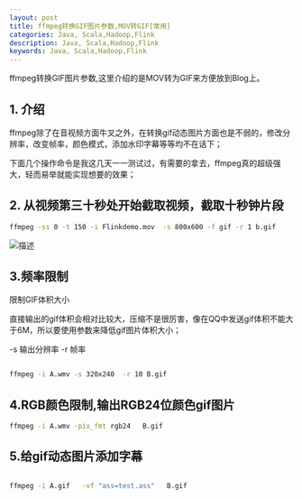 ```yaml
---
layout: post
title: ffmpeg转换GIF图片参数,MOV转GIF[常用]
categories: Java, Scala,Hadoop,Flink
description: Java, Scala,Hadoop,Flink
keywords: Java, Scala,Hadoop,Flink
---
```


ffmpeg转换GIF图片参数,这里介绍的是MOV转为GIF来方便放到Blog上。




## 1. 介绍

ffmpeg除了在音视频方面牛叉之外，在转换gif动态图片方面也是不弱的，修改分辨率，改变帧率，颜色模式，添加水印字幕等等均不在话下；

下面几个操作命令是我这几天一一测试过，有需要的拿去，ffmpeg真的超级强大，轻而易举就能实现想要的效果；


## 2. 从视频第三十秒处开始截取视频，截取十秒钟片段

```bash
ffmpeg -ss 0 -t 150 -i Flinkdemo.mov  -s 800x600 -f gif -r 1 b.gif
```

![描述](https://zmatsh.b0.upaiyun.com/posts/ffmpeg/QQ20170629-151034@2x.png)


## 3.频率限制
限制GIF体积大小

直接输出的gif体积会相对比较大，压缩不是很厉害，像在QQ中发送gif体积不能大于6M，所以要使用参数来降低gif图片体积大小；

-s 输出分辨率
-r 帧率

```bash

ffmpeg -i A.wmv -s 320x240  -r 10 B.gif

```

## 4.RGB颜色限制,输出RGB24位颜色gif图片

```bash
ffmpeg -i A.wmv -pix_fmt rgb24   B.gif
```

## 5.给gif动态图片添加字幕

```bash

ffmpeg -i A.gif   -vf "ass=test.ass"   B.gif

```